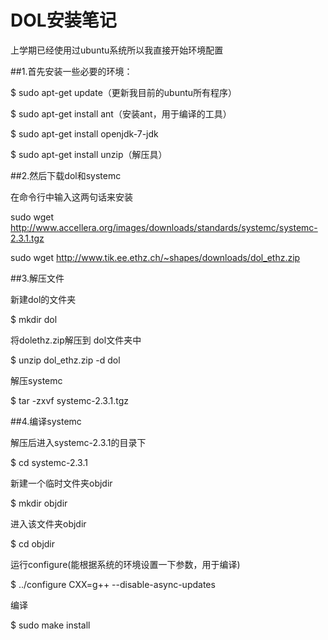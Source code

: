 # DOL安装笔记
上学期已经使用过ubuntu系统所以我直接开始环境配置
>
##1.首先安装一些必要的环境：
>
>
$	sudo apt-get update（更新我目前的ubuntu所有程序）
>
$	sudo apt-get install ant（安装ant，用于编译的工具）
>
$ sudo apt-get install openjdk-7-jdk
>
$	sudo apt-get install unzip（解压具）
>
##2.然后下载dol和systemc
>
在命令行中输入这两句话来安装
>
sudo wget http://www.accellera.org/images/downloads/standards/systemc/systemc-2.3.1.tgz
>
sudo wget http://www.tik.ee.ethz.ch/~shapes/downloads/dol_ethz.zip
>
##3.解压文件
>
新建dol的文件夹 
>
$	mkdir dol
>
将dolethz.zip解压到 dol文件夹中
>
$	unzip dol_ethz.zip -d dol
>
解压systemc
>
$	tar -zxvf systemc-2.3.1.tgz
>
##4.编译systemc
>
解压后进入systemc-2.3.1的目录下
>
$	cd systemc-2.3.1
>
新建一个临时文件夹objdir
>
$	mkdir objdir
>
进入该文件夹objdir
>
$	cd objdir
>
运行configure(能根据系统的环境设置一下参数，用于编译)
>
$	../configure CXX=g++ --disable-async-updates
>
编译
>
$	sudo make install
>
>
